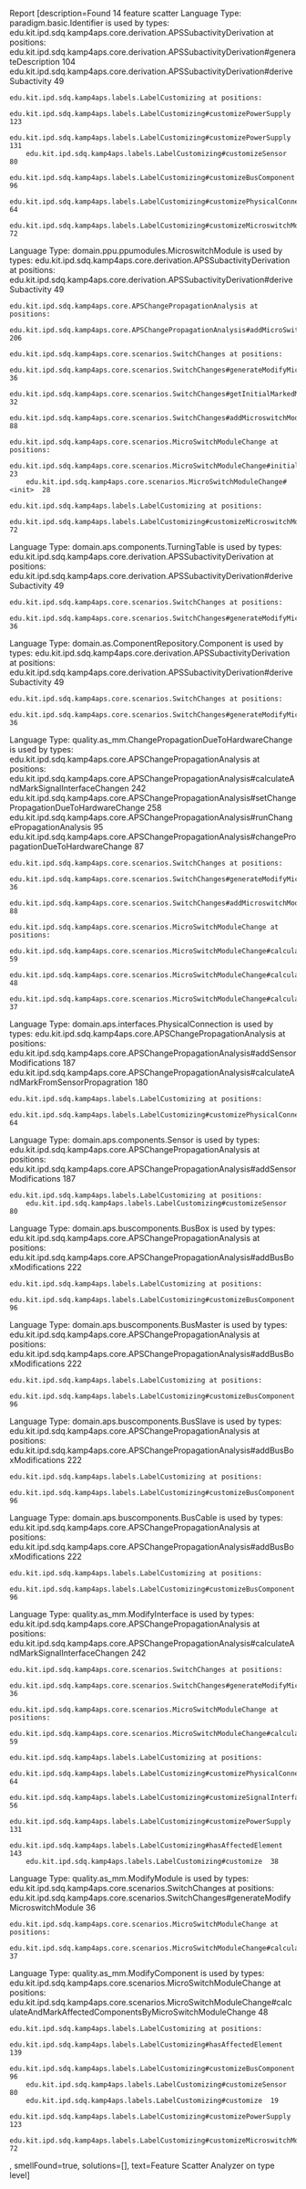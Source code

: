 Report [description=Found 14 feature scatter 
Language Type:
paradigm.basic.Identifier
is used by types:
	edu.kit.ipd.sdq.kamp4aps.core.derivation.APSSubactivityDerivation at positions:
 		edu.kit.ipd.sdq.kamp4aps.core.derivation.APSSubactivityDerivation#generateDescription  104
		edu.kit.ipd.sdq.kamp4aps.core.derivation.APSSubactivityDerivation#deriveSubactivity  49

	edu.kit.ipd.sdq.kamp4aps.labels.LabelCustomizing at positions:
 		edu.kit.ipd.sdq.kamp4aps.labels.LabelCustomizing#customizePowerSupply  123
		edu.kit.ipd.sdq.kamp4aps.labels.LabelCustomizing#customizePowerSupply  131
		edu.kit.ipd.sdq.kamp4aps.labels.LabelCustomizing#customizeSensor  80
		edu.kit.ipd.sdq.kamp4aps.labels.LabelCustomizing#customizeBusComponent  96
		edu.kit.ipd.sdq.kamp4aps.labels.LabelCustomizing#customizePhysicalConnection  64
		edu.kit.ipd.sdq.kamp4aps.labels.LabelCustomizing#customizeMicroswitchModule  72

Language Type:
domain.ppu.ppumodules.MicroswitchModule
is used by types:
	edu.kit.ipd.sdq.kamp4aps.core.derivation.APSSubactivityDerivation at positions:
 		edu.kit.ipd.sdq.kamp4aps.core.derivation.APSSubactivityDerivation#deriveSubactivity  49

	edu.kit.ipd.sdq.kamp4aps.core.APSChangePropagationAnalysis at positions:
 		edu.kit.ipd.sdq.kamp4aps.core.APSChangePropagationAnalysis#addMicroSwitchModifications  206

	edu.kit.ipd.sdq.kamp4aps.core.scenarios.SwitchChanges at positions:
 		edu.kit.ipd.sdq.kamp4aps.core.scenarios.SwitchChanges#generateModifyMicroswitchModule  36
		edu.kit.ipd.sdq.kamp4aps.core.scenarios.SwitchChanges#getInitialMarkedMicroswitchModules  32
		edu.kit.ipd.sdq.kamp4aps.core.scenarios.SwitchChanges#addMicroswitchModificationToChangePropagation  88

	edu.kit.ipd.sdq.kamp4aps.core.scenarios.MicroSwitchModuleChange at positions:
 		edu.kit.ipd.sdq.kamp4aps.core.scenarios.MicroSwitchModuleChange#initialMarkedMicroswitches  23
		edu.kit.ipd.sdq.kamp4aps.core.scenarios.MicroSwitchModuleChange#<init>  28

	edu.kit.ipd.sdq.kamp4aps.labels.LabelCustomizing at positions:
 		edu.kit.ipd.sdq.kamp4aps.labels.LabelCustomizing#customizeMicroswitchModule  72

Language Type:
domain.aps.components.TurningTable
is used by types:
	edu.kit.ipd.sdq.kamp4aps.core.derivation.APSSubactivityDerivation at positions:
 		edu.kit.ipd.sdq.kamp4aps.core.derivation.APSSubactivityDerivation#deriveSubactivity  49

	edu.kit.ipd.sdq.kamp4aps.core.scenarios.SwitchChanges at positions:
 		edu.kit.ipd.sdq.kamp4aps.core.scenarios.SwitchChanges#generateModifyMicroswitchModule  36

Language Type:
domain.as.ComponentRepository.Component
is used by types:
	edu.kit.ipd.sdq.kamp4aps.core.derivation.APSSubactivityDerivation at positions:
 		edu.kit.ipd.sdq.kamp4aps.core.derivation.APSSubactivityDerivation#deriveSubactivity  49

	edu.kit.ipd.sdq.kamp4aps.core.scenarios.SwitchChanges at positions:
 		edu.kit.ipd.sdq.kamp4aps.core.scenarios.SwitchChanges#generateModifyMicroswitchModule  36

Language Type:
quality.as_mm.ChangePropagationDueToHardwareChange
is used by types:
	edu.kit.ipd.sdq.kamp4aps.core.APSChangePropagationAnalysis at positions:
 		edu.kit.ipd.sdq.kamp4aps.core.APSChangePropagationAnalysis#calculateAndMarkSignalInterfaceChangen  242
		edu.kit.ipd.sdq.kamp4aps.core.APSChangePropagationAnalysis#setChangePropagationDueToHardwareChange  258
		edu.kit.ipd.sdq.kamp4aps.core.APSChangePropagationAnalysis#runChangePropagationAnalysis  95
		edu.kit.ipd.sdq.kamp4aps.core.APSChangePropagationAnalysis#changePropagationDueToHardwareChange  87

	edu.kit.ipd.sdq.kamp4aps.core.scenarios.SwitchChanges at positions:
 		edu.kit.ipd.sdq.kamp4aps.core.scenarios.SwitchChanges#generateModifyMicroswitchModule  36
		edu.kit.ipd.sdq.kamp4aps.core.scenarios.SwitchChanges#addMicroswitchModificationToChangePropagation  88

	edu.kit.ipd.sdq.kamp4aps.core.scenarios.MicroSwitchModuleChange at positions:
 		edu.kit.ipd.sdq.kamp4aps.core.scenarios.MicroSwitchModuleChange#calculateAndMarkAffectedInterfacesByMicroSwitchModuleChange  59
		edu.kit.ipd.sdq.kamp4aps.core.scenarios.MicroSwitchModuleChange#calculateAndMarkAffectedComponentsByMicroSwitchModuleChange  48
		edu.kit.ipd.sdq.kamp4aps.core.scenarios.MicroSwitchModuleChange#calculateAndMarkAffectedModulesByMicroSwitchModuleChange  37

Language Type:
domain.aps.interfaces.PhysicalConnection
is used by types:
	edu.kit.ipd.sdq.kamp4aps.core.APSChangePropagationAnalysis at positions:
 		edu.kit.ipd.sdq.kamp4aps.core.APSChangePropagationAnalysis#addSensorModifications  187
		edu.kit.ipd.sdq.kamp4aps.core.APSChangePropagationAnalysis#calculateAndMarkFromSensorPropagration  180

	edu.kit.ipd.sdq.kamp4aps.labels.LabelCustomizing at positions:
 		edu.kit.ipd.sdq.kamp4aps.labels.LabelCustomizing#customizePhysicalConnection  64

Language Type:
domain.aps.components.Sensor
is used by types:
	edu.kit.ipd.sdq.kamp4aps.core.APSChangePropagationAnalysis at positions:
 		edu.kit.ipd.sdq.kamp4aps.core.APSChangePropagationAnalysis#addSensorModifications  187

	edu.kit.ipd.sdq.kamp4aps.labels.LabelCustomizing at positions:
 		edu.kit.ipd.sdq.kamp4aps.labels.LabelCustomizing#customizeSensor  80

Language Type:
domain.aps.buscomponents.BusBox
is used by types:
	edu.kit.ipd.sdq.kamp4aps.core.APSChangePropagationAnalysis at positions:
 		edu.kit.ipd.sdq.kamp4aps.core.APSChangePropagationAnalysis#addBusBoxModifications  222

	edu.kit.ipd.sdq.kamp4aps.labels.LabelCustomizing at positions:
 		edu.kit.ipd.sdq.kamp4aps.labels.LabelCustomizing#customizeBusComponent  96

Language Type:
domain.aps.buscomponents.BusMaster
is used by types:
	edu.kit.ipd.sdq.kamp4aps.core.APSChangePropagationAnalysis at positions:
 		edu.kit.ipd.sdq.kamp4aps.core.APSChangePropagationAnalysis#addBusBoxModifications  222

	edu.kit.ipd.sdq.kamp4aps.labels.LabelCustomizing at positions:
 		edu.kit.ipd.sdq.kamp4aps.labels.LabelCustomizing#customizeBusComponent  96

Language Type:
domain.aps.buscomponents.BusSlave
is used by types:
	edu.kit.ipd.sdq.kamp4aps.core.APSChangePropagationAnalysis at positions:
 		edu.kit.ipd.sdq.kamp4aps.core.APSChangePropagationAnalysis#addBusBoxModifications  222

	edu.kit.ipd.sdq.kamp4aps.labels.LabelCustomizing at positions:
 		edu.kit.ipd.sdq.kamp4aps.labels.LabelCustomizing#customizeBusComponent  96

Language Type:
domain.aps.buscomponents.BusCable
is used by types:
	edu.kit.ipd.sdq.kamp4aps.core.APSChangePropagationAnalysis at positions:
 		edu.kit.ipd.sdq.kamp4aps.core.APSChangePropagationAnalysis#addBusBoxModifications  222

	edu.kit.ipd.sdq.kamp4aps.labels.LabelCustomizing at positions:
 		edu.kit.ipd.sdq.kamp4aps.labels.LabelCustomizing#customizeBusComponent  96

Language Type:
quality.as_mm.ModifyInterface
is used by types:
	edu.kit.ipd.sdq.kamp4aps.core.APSChangePropagationAnalysis at positions:
 		edu.kit.ipd.sdq.kamp4aps.core.APSChangePropagationAnalysis#calculateAndMarkSignalInterfaceChangen  242

	edu.kit.ipd.sdq.kamp4aps.core.scenarios.SwitchChanges at positions:
 		edu.kit.ipd.sdq.kamp4aps.core.scenarios.SwitchChanges#generateModifyMicroswitchModule  36

	edu.kit.ipd.sdq.kamp4aps.core.scenarios.MicroSwitchModuleChange at positions:
 		edu.kit.ipd.sdq.kamp4aps.core.scenarios.MicroSwitchModuleChange#calculateAndMarkAffectedInterfacesByMicroSwitchModuleChange  59

	edu.kit.ipd.sdq.kamp4aps.labels.LabelCustomizing at positions:
 		edu.kit.ipd.sdq.kamp4aps.labels.LabelCustomizing#customizePhysicalConnection  64
		edu.kit.ipd.sdq.kamp4aps.labels.LabelCustomizing#customizeSignalInterface  56
		edu.kit.ipd.sdq.kamp4aps.labels.LabelCustomizing#customizePowerSupply  131
		edu.kit.ipd.sdq.kamp4aps.labels.LabelCustomizing#hasAffectedElement  143
		edu.kit.ipd.sdq.kamp4aps.labels.LabelCustomizing#customize  38

Language Type:
quality.as_mm.ModifyModule
is used by types:
	edu.kit.ipd.sdq.kamp4aps.core.scenarios.SwitchChanges at positions:
 		edu.kit.ipd.sdq.kamp4aps.core.scenarios.SwitchChanges#generateModifyMicroswitchModule  36

	edu.kit.ipd.sdq.kamp4aps.core.scenarios.MicroSwitchModuleChange at positions:
 		edu.kit.ipd.sdq.kamp4aps.core.scenarios.MicroSwitchModuleChange#calculateAndMarkAffectedModulesByMicroSwitchModuleChange  37

Language Type:
quality.as_mm.ModifyComponent
is used by types:
	edu.kit.ipd.sdq.kamp4aps.core.scenarios.MicroSwitchModuleChange at positions:
 		edu.kit.ipd.sdq.kamp4aps.core.scenarios.MicroSwitchModuleChange#calculateAndMarkAffectedComponentsByMicroSwitchModuleChange  48

	edu.kit.ipd.sdq.kamp4aps.labels.LabelCustomizing at positions:
 		edu.kit.ipd.sdq.kamp4aps.labels.LabelCustomizing#hasAffectedElement  139
		edu.kit.ipd.sdq.kamp4aps.labels.LabelCustomizing#customizeBusComponent  96
		edu.kit.ipd.sdq.kamp4aps.labels.LabelCustomizing#customizeSensor  80
		edu.kit.ipd.sdq.kamp4aps.labels.LabelCustomizing#customize  19
		edu.kit.ipd.sdq.kamp4aps.labels.LabelCustomizing#customizePowerSupply  123
		edu.kit.ipd.sdq.kamp4aps.labels.LabelCustomizing#customizeMicroswitchModule  72

, smellFound=true, solutions=[], text=Feature Scatter Analyzer on type level]